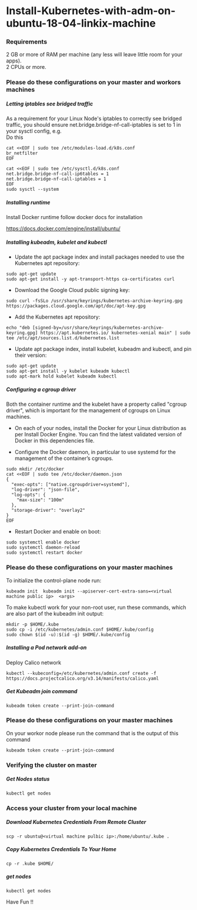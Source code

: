 # Install-Kubernetes-with-adm-on-ubuntu-18-04-linkix-machine

### Requirements 
2 GB or more of RAM per machine (any less will leave little room for your apps).  
2 CPUs or more.

### Please do these configurations on your master and workors machines

##### Letting iptables see bridged traffic
As a requirement for your Linux Node's iptables to correctly see bridged traffic, you should ensure net.bridge.bridge-nf-call-iptables is set to 1 in your sysctl config, e.g.  
Do this

```
cat <<EOF | sudo tee /etc/modules-load.d/k8s.conf
br_netfilter
EOF

cat <<EOF | sudo tee /etc/sysctl.d/k8s.conf
net.bridge.bridge-nf-call-ip6tables = 1
net.bridge.bridge-nf-call-iptables = 1
EOF
sudo sysctl --system

```
##### Installing runtime
Install Docker runtime 
follow docker docs for installation

https://docs.docker.com/engine/install/ubuntu/

##### Installing kubeadm, kubelet and kubectl 

* Update the apt package index and install packages needed to use the Kubernetes apt repository:  

```
sudo apt-get update
sudo apt-get install -y apt-transport-https ca-certificates curl
```

* Download the Google Cloud public signing key:

```
sudo curl -fsSLo /usr/share/keyrings/kubernetes-archive-keyring.gpg https://packages.cloud.google.com/apt/doc/apt-key.gpg
```
* Add the Kubernetes apt repository:
```
echo "deb [signed-by=/usr/share/keyrings/kubernetes-archive-keyring.gpg] https://apt.kubernetes.io/ kubernetes-xenial main" | sudo tee /etc/apt/sources.list.d/kubernetes.list
```
* Update apt package index, install kubelet, kubeadm and kubectl, and pin their version:
```
sudo apt-get update
sudo apt-get install -y kubelet kubeadm kubectl
sudo apt-mark hold kubelet kubeadm kubectl
```
##### Configuring a cgroup driver
Both the container runtime and the kubelet have a property called "cgroup driver", which is important for the management of cgroups on Linux machines.  


* On each of your nodes, install the Docker for your Linux distribution as per Install Docker Engine. You can find the latest validated version of Docker in this dependencies file.  
  
* Configure the Docker daemon, in particular to use systemd for the management of the container’s cgroups.  

```
sudo mkdir /etc/docker
cat <<EOF | sudo tee /etc/docker/daemon.json
{
  "exec-opts": ["native.cgroupdriver=systemd"],
  "log-driver": "json-file",
  "log-opts": {
    "max-size": "100m"
  },
  "storage-driver": "overlay2"
}
EOF
```
* Restart Docker and enable on boot:
```
sudo systemctl enable docker
sudo systemctl daemon-reload
sudo systemctl restart docker
```

### Please do these configurations on your master machines

To initialize the control-plane node run:  

```
kubeadm init  kubeadm init --apiserver-cert-extra-sans=<virtual machine public ip>  <args>

```
To make kubectl work for your non-root user, run these commands, which are also part of the kubeadm init output:  
```
mkdir -p $HOME/.kube
sudo cp -i /etc/kubernetes/admin.conf $HOME/.kube/config
sudo chown $(id -u):$(id -g) $HOME/.kube/config
```
##### Installing a Pod network add-on

Deploy Calico network  
```
kubectl --kubeconfig=/etc/kubernetes/admin.conf create -f https://docs.projectcalico.org/v3.14/manifests/calico.yaml
```

##### Get Kubeadm join command 
```
kubeadm token create --print-join-command
```


### Please do these configurations on your master machines
On your workor node please run the command that is the output of this command

```
kubeadm token create --print-join-command
```
### Verifying the cluster on master

##### Get Nodes status

```
kubectl get nodes
```



### Access your cluster from your local machine
##### Download Kubernetes Credentials From Remote Cluster

```
scp -r ubuntu@<virtual machine pulbic ip>:/home/ubuntu/.kube .
```
##### Copy Kubernetes Credentials To Your Home
```
cp -r .kube $HOME/
```

##### get nodes

```
kubectl get nodes
```

Have Fun !!

